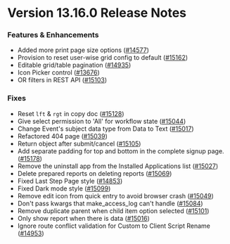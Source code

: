 # Version 13.16.0 Release Notes

### Features & Enhancements

- Added more print page size options ([#14577](https://github.com/frappe/frappe/pull/14577))
- Provision to reset user-wise grid config to default ([#15162](https://github.com/frappe/frappe/pull/15162))
- Editable grid/table pagination ([#14935](https://github.com/frappe/frappe/pull/14935))
- Icon Picker control ([#13676](https://github.com/frappe/frappe/pull/13676))
- OR filters in REST API ([#15103](https://github.com/frappe/frappe/pull/15103))

### Fixes

- Reset `lft` & `rgt` in copy doc ([#15128](https://github.com/frappe/frappe/pull/15128))
- Give select permission to 'All' for workflow state ([#15044](https://github.com/frappe/frappe/pull/15044))
- Change Event's subject data type from Data to Text ([#15017](https://github.com/frappe/frappe/pull/15017))
- Refactored 404 page ([#15039](https://github.com/frappe/frappe/pull/15039))
- Return object after submit/cancel ([#15105](https://github.com/frappe/frappe/pull/15105))
- Add separate padding for top and bottom in the complete signup page. ([#15178](https://github.com/frappe/frappe/pull/15178))
- Remove the uninstall app from the Installed Applications list ([#15027](https://github.com/frappe/frappe/pull/15027))
- Delete prepared reports on deleting reports ([#15069](https://github.com/frappe/frappe/pull/15069))
- Fixed Last Step Page style  ([#14853](https://github.com/frappe/frappe/pull/14853))
- Fixed Dark mode style ([#15099](https://github.com/frappe/frappe/pull/15099))
- Remove edit icon from quick entry to avoid browser crash ([#15049](https://github.com/frappe/frappe/pull/15049))
- Don't pass kwargs that make_access_log can't handle ([#15084](https://github.com/frappe/frappe/pull/15084))
- Remove duplicate parent when child item option selected ([#15101](https://github.com/frappe/frappe/pull/15101))
- Only show report when there is data ([#15016](https://github.com/frappe/frappe/pull/15016))
- Ignore route conflict validation for Custom to Client Script Rename ([#14953](https://github.com/frappe/frappe/pull/14953))